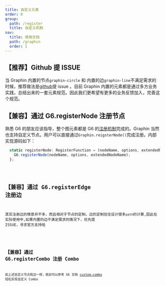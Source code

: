 ```yaml
---
title: 自定义元素
order: 0
group:
  path: /register
  title: 自定义机制
nav:
  title: 使用文档
  path: /graphin
  order: 1
---
```


## 【推荐】Github 提 ISSUE

当 Graphin 内置的节点`graphin-circle` 和 内置的边`graphin-line`不满足需求的时候，推荐做法是[github](https://github.com/antvis/Graphin/issues)提 issue 。目前 Graphin 内置的元素都是通过多方业务实践，总结出来的一套元素规范。因此我们更希望有更多的业务反馈加入，完善这个规范。

## 【兼容】通过 G6.registerNode 注册节点

熟悉 G6 的朋友应该指导，整个图元素都是 G6 的[注册机制](https://g6.antv.vision/zh/docs/manual/middle/elements/nodes/custom-node)完成的。Graphin 当然也支持自定义节点。用户可以直接通过`Graphin.reigsterNode()`完成注册。内部实现源码如下：

```jsx | pure
  static registerNode: RegisterFunction = (nodeName, options, extendedNodeName) => {
    G6.registerNode(nodeName, options, extendedNodeName);
  };
```

<code src='./register-node.tsx'>

## 【兼容】通过 G6.registerEdge 注册边

其实注册边的情景并不多，而且相对于节点的定制，边的定制往往设计很多`path`的计算,因此在实际使用中,如果内置的边不满足需求的情况下，优先提 ISSUE，寻求官方支持哈

<code src='./register-edge.tsx'>

## 【兼容】通过 G6.registerCombo 注册 Combo

如上述自定义节点和边一样，依旧可以参考 G6 文档 [custom-combo](https://g6.antv.vision/zh/docs/manual/middle/elements/combos/custom-combo) 轻松实现自定义 Combo
